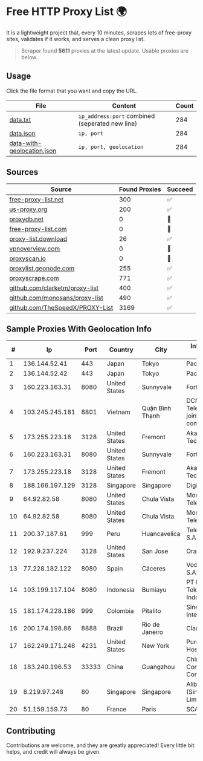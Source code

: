 
# Free HTTP Proxy List 🌍

It is a lightweight project that, every 10 minutes, scrapes lots of free-proxy sites, validates if it works, and serves a clean proxy list.


> Scraper found **5611** proxies at the latest update. Usable proxies are below.

## Usage

Click the file format that you want and copy the URL.


|File|Content|Count|
|----|-------|-----|
|[data.txt](https://raw.githubusercontent.com/themiralay/Proxy-List-World/master/data.txt)|`ip_address:port` combined (seperated new line)|284|
|[data.json](https://raw.githubusercontent.com/themiralay/Proxy-List-World/master/data.json)|`ip, port`|284|
|[data-with-geolocation.json](https://raw.githubusercontent.com/themiralay/Proxy-List-World/master/data-with-geolocation.json)|`ip, port, geolocation`|284|

## Sources

|Source|Found Proxies|Succeed|
|------|-------------|-------|
|[free-proxy-list.net](https://free-proxy-list.net)|300|✅|
|[us-proxy.org](https://www.us-proxy.org)|200|✅|
|[proxydb.net](http://proxydb.net)|0|🚫|
|[free-proxy-list.com](https://free-proxy-list.com/?page=&port=&type%5B%5D=http&type%5B%5D=https&up_time=0&search=Search)|0|🚫|
|[proxy-list.download](https://www.proxy-list.download/HTTP)|26|✅|
|[vpnoverview.com](https://vpnoverview.com/privacy/anonymous-browsing/free-proxy-servers)|0|🚫|
|[proxyscan.io](https://www.proxyscan.io)|0|🚫|
|[proxylist.geonode.com](https://proxylist.geonode.com/api/proxy-list?limit=300&page=1&sort_by=lastChecked&sort_type=desc&protocols=http,https)|255|✅|
|[proxyscrape.com](https://api.proxyscrape.com/v2/?request=displayproxies&protocol=http&timeout=10000&country=all&ssl=all&anonymity=all)|771|✅|
|[github.com/clarketm/proxy-list](https://raw.githubusercontent.com/clarketm/proxy-list/master/proxy-list-raw.txt)|400|✅|
|[github.com/monosans/proxy-list](https://raw.githubusercontent.com/monosans/proxy-list/main/proxies/http.txt)|490|✅|
|[github.com/TheSpeedX/PROXY-List](https://raw.githubusercontent.com/TheSpeedX/PROXY-List/master/http.txt)|3169|✅|


## Sample Proxies With Geolocation Info

|#|Ip|Port|Country|City|Internet Service Provider|
|-|--|----|-------|----|-------------------------|
|1|136.144.52.41|443|Japan|Tokyo|Packet Host, Inc.|
|2|136.144.52.42|443|Japan|Tokyo|Packet Host, Inc.|
|3|160.223.163.31|8080|United States|Sunnyvale|Fortinet Inc.|
|4|103.245.245.181|8801|Vietnam|Quận Bình Thạnh|DCNET Telecommunication joint stock company|
|5|173.255.223.18|3128|United States|Fremont|Akamai Technologies, Inc.|
|6|160.223.163.31|8080|United States|Sunnyvale|Fortinet Inc.|
|7|173.255.223.18|3128|United States|Fremont|Akamai Technologies, Inc.|
|8|188.166.197.129|3128|Singapore|Singapore|DigitalOcean, LLC|
|9|64.92.82.58|8080|United States|Chula Vista|Momentum Telecom, Inc.|
|10|64.92.82.58|8080|United States|Chula Vista|Momentum Telecom, Inc.|
|11|200.37.187.61|999|Peru|Huancavelica|Telefonica del Peru S.A.A.|
|12|192.9.237.224|3128|United States|San Jose|Oracle Corporation|
|13|77.228.182.122|8080|Spain|Cáceres|Vodafone Espana S.A.U.|
|14|103.199.117.104|8080|Indonesia|Bumiayu|PT Hepra Teknologi Indonesia|
|15|181.174.228.186|999|Colombia|Pitalito|Sinergy Soluciones Integrales|
|16|200.174.198.86|8888|Brazil|Rio de Janeiro|Claro S.A|
|17|162.249.171.248|4231|United States|New York|PureVoltage Hosting Inc.|
|18|183.240.196.53|33333|China|Guangzhou|China Mobile Communications Corporation|
|19|8.219.97.248|80|Singapore|Singapore|Alibaba Cloud (Singapore) Private Limited|
|20|51.159.159.73|80|France|Paris|SCALEWAY|



## Contributing

Contributions are welcome, and they are greatly appreciated! Every
little bit helps, and credit will always be given.

